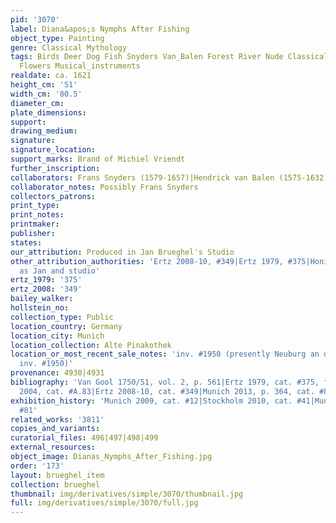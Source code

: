 ```yaml
---
pid: '3070'
label: Diana&apos;s Nymphs After Fishing
object_type: Painting
genre: Classical Mythology
tags: Birds Deer Dog Fish Snyders Van_Balen Forest River Nude Classical Mythological
  Flowers Musical_instruments
realdate: ca. 1621
height_cm: '51'
width_cm: '80.5'
diameter_cm: 
plate_dimensions: 
support: 
drawing_medium: 
signature: 
signature_location: 
support_marks: Brand of Michiel Vriendt
further_inscription: 
collaborators: Frans Snyders (1579-1657)|Hendrick van Balen (1575-1632)
collaborator_notes: Possibly Frans Snyders
collectors_patrons: 
print_type: 
print_notes: 
printmaker: 
publisher: 
states: 
our_attribution: Produced in Jan Brueghel's Studio
other_attribution_authorities: 'Ertz 2008-10, #349|Ertz 1979, #375|Honig database
  as Jan and studio'
ertz_1979: '375'
ertz_2008: '349'
bailey_walker: 
hollstein_no: 
collection_type: Public
location_country: Germany
location_city: Munich
location_collection: Alte Pinakothek
location_or_most_recent_sale_notes: 'inv. #1950 (presently Neuburg an der Donau, Staatsgalerie,
  inv. #1950)'
provenance: 4930|4931
bibliography: 'Van Gool 1750/51, vol. 2, p. 561|Ertz 1979, cat. #375, fig. 480|Werche
  2004, cat. #A.83|Ertz 2008-10, cat. #349|Munich 2013, p. 364, cat. #81'
exhibition_history: 'Munich 2009, cat. #12|Stockholm 2010, cat. #41|Munich 2013, cat.
  #81'
related_works: '3811'
copies_and_variants: 
curatorial_files: 496|497|498|499
external_resources: 
object_image: Dianas_Nymphs_After_Fishing.jpg
order: '173'
layout: brueghel_item
collection: brueghel
thumbnail: img/derivatives/simple/3070/thumbnail.jpg
full: img/derivatives/simple/3070/full.jpg
---
```

